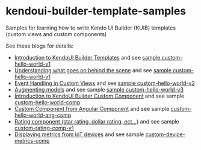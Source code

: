 # kendoui-builder-template-samples
Samples for learning how to write Kendo UI Builder (KUIB) templates (custom views and custom components)

See these blogs for details:
 * [Introduction to KendoUI Builder Templates](https://goo.gl/feRMEd) and see [sample custom-hello-world-v1](https://github.com/thierryciot/kendoui-builder-template-samples/tree/master/templates/views/custom-hello-world-v1)
 * [Understanding what goes on behind the scene](https://goo.gl/cDHZoS) and see [sample custom-hello-world-v1](https://github.com/thierryciot/kendoui-builder-template-samples/tree/master/templates/views/custom-hello-world-v1)
 * [Event Handling in Custom Views](https://goo.gl/do9Ly5) and see [sample custom-hello-world-v2](https://github.com/thierryciot/kendoui-builder-template-samples/tree/master/templates/views/custom-hello-world-v2)
 * [Augmenting models](https://goo.gl/T4komk) and see sample [sample custom-hello-world-v3](https://github.com/thierryciot/kendoui-builder-template-samples/tree/master/templates/views/custom-hello-world-v3)
 * [Introduction to KendoUI Builder Custom Component](https://goo.gl/S7fdVx) and see sample [custom-hello-world-comp](https://github.com/thierryciot/kendoui-builder-template-samples/tree/master/templates/components/custom-hello-world-comp)
 * [Custom Component from Angular Component](https://goo.gl/6aAh8r) and see sample [custom-hello-world-ang-comp](https://github.com/thierryciot/kendoui-builder-template-samples/tree/master/templates/components/custom-hello-world-ang-comp)
 * [Rating component (star rating, dollar rating, ect...)](https://goo.gl/FDVrE9) and see sample [custom-rating-comp-v1](https://github.com/thierryciot/kendoui-builder-template-samples/tree/master/templates/components/custom-rating-comp-v1)
 * [Displaying metrics from IoT devices](https://goo.gl/3HceRY) and see sample [custom-device-metrics-comp](https://github.com/thierryciot/kendoui-builder-template-samples/tree/master/templates/components/custom-device-metrics-comp)

